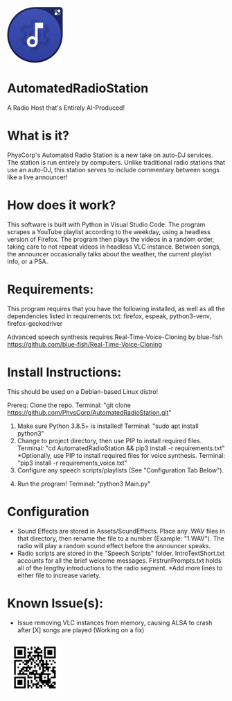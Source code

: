 <img src="https://github.com/PhysCorp/AutomatedRadioStation/blob/main/Icon.png" width="128" height="128">

# AutomatedRadioStation
A Radio Host that's Entirely AI-Produced!

# What is it?
PhysCorp's Automated Radio Station is a new take on auto-DJ services. The station is run entirely by computers. Unlike traditional radio stations that use an auto-DJ, this station serves to include commentary between songs like a live announcer!

# How does it work?
This software is built with Python in Visual Studio Code. The program scrapes a YouTube playlist according to the weekday, using a headless version of Firefox. The program then plays the videos in a random order, taking care to not repeat videos in headless VLC instance. Between songs, the announcer occasionally talks about the weather, the current playlist info, or a PSA.

# Requirements:
This program requires that you have the following installed, as well as all the dependencies listed in requirements.txt:
firefox, espeak, python3-venv, firefox-geckodriver

Advanced speech synthesis requires Real-Time-Voice-Cloning by blue-fish
https://github.com/blue-fish/Real-Time-Voice-Cloning

# Install Instructions:
This should be used on a Debian-based Linux distro!

Prereq: Clone the repo. Terminal: "git clone https://github.com/PhysCorp/AutomatedRadioStation.git"

1) Make sure Python 3.8.5+ is installed! Terminal: "sudo apt install python3"
2) Change to project directory, then use PIP to install required files. Terminal: "cd AutomatedRadioStation && pip3 install -r requirements.txt"
*Optionally, use PIP to install required files for voice synthesis. Terminal: "pip3 install -r requirements_voice.txt"
3) Configure any speech scripts/playlists (See "Configuration Tab Below").
4. Run the program! Terminal: "python3 Main.py"

# Configuration
+ Sound Effects are stored in Assets/SoundEffects. Place any .WAV files in that directory, then rename the file to a number (Example: "1.WAV"). The radio will play a random sound effect before the announcer speaks.
+ Radio scripts are stored in the "Speech Scripts" folder. IntroTextShort.txt accounts for all the brief welcome messages. FirstrunPrompts.txt holds all of the lengthy introductions to the radio segment.
*Add more lines to either file to increase variety.

# Known Issue(s):
- Issue removing VLC instances from memory, causing ALSA to crash after [X] songs are played (Working on a fix)

<img src="https://github.com/PhysCorp/AutomatedRadioStation/blob/main/frame.png" width="128" height="128">
